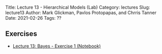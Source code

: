 Title: Lecture 13 - Hierarchical Models (Lab)
Category: lectures
Slug: lecture13
Author: Mark Glickman, Pavlos Protopapas, and Chrris Tanner
Date: 2021-02-26
Tags: ??

## Exercises
- [Lecture 13: Bayes - Exercise 1 (Notebook)]({filename}notebook/cs109b_lect13_bayes_2_2021.ipynb)